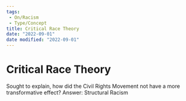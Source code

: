 ```yaml
---
tags:
 - On/Racism
 - Type/Concept
title: Critical Race Theory
date: "2022-09-01"
date modified: "2022-09-01"
---
```


# Critical Race Theory
Sought to explain, how did the Civil Rights Movement not have a more transformative effect?
Answer: Structural Racism
